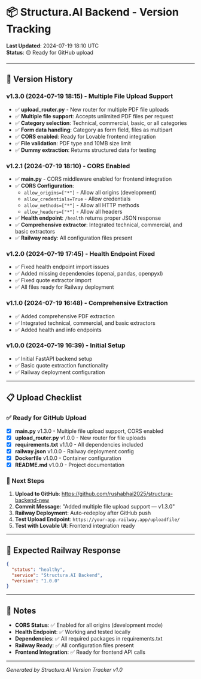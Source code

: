 # 📦 Structura.AI Backend - Version Tracking

**Last Updated**: 2024-07-19 18:10 UTC  
**Status**: 🟡 Ready for GitHub upload

---

## 🔄 Version History

### v1.3.0 (2024-07-19 18:15) - Multiple File Upload Support
- ✅ **upload_router.py** - New router for multiple PDF file uploads
- ✅ **Multiple file support**: Accepts unlimited PDF files per request
- ✅ **Category selection**: Technical, commercial, basic, or all categories
- ✅ **Form data handling**: Category as form field, files as multipart
- ✅ **CORS enabled**: Ready for Lovable frontend integration
- ✅ **File validation**: PDF type and 10MB size limit
- ✅ **Dummy extraction**: Returns structured data for testing

### v1.2.1 (2024-07-19 18:10) - CORS Enabled
- ✅ **main.py** - CORS middleware enabled for frontend integration
- ✅ **CORS Configuration**: 
  - `allow_origins=["*"]` - Allow all origins (development)
  - `allow_credentials=True` - Allow credentials
  - `allow_methods=["*"]` - Allow all HTTP methods
  - `allow_headers=["*"]` - Allow all headers
- ✅ **Health endpoint**: `/health` returns proper JSON response
- ✅ **Comprehensive extractor**: Integrated technical, commercial, and basic extractors
- ✅ **Railway ready**: All configuration files present

### v1.2.0 (2024-07-19 17:45) - Health Endpoint Fixed
- ✅ Fixed health endpoint import issues
- ✅ Added missing dependencies (openai, pandas, openpyxl)
- ✅ Fixed quote extractor import
- ✅ All files ready for Railway deployment

### v1.1.0 (2024-07-19 16:48) - Comprehensive Extraction
- ✅ Added comprehensive PDF extraction
- ✅ Integrated technical, commercial, and basic extractors
- ✅ Added health and info endpoints

### v1.0.0 (2024-07-19 16:39) - Initial Setup
- ✅ Initial FastAPI backend setup
- ✅ Basic quote extraction functionality
- ✅ Railway deployment configuration

---

## 📋 Upload Checklist

### ✅ Ready for GitHub Upload
- [x] **main.py** v1.3.0 - Multiple file upload support, CORS enabled
- [x] **upload_router.py** v1.0.0 - New router for file uploads
- [x] **requirements.txt** v1.1.0 - All dependencies included
- [x] **railway.json** v1.0.0 - Railway deployment config
- [x] **Dockerfile** v1.0.0 - Container configuration
- [x] **README.md** v1.0.0 - Project documentation

### 🔄 Next Steps
1. **Upload to GitHub**: https://github.com/rushabhai2025/structura-backend-new
2. **Commit Message**: "Added multiple file upload support — v1.3.0"
3. **Railway Deployment**: Auto-redeploy after GitHub push
4. **Test Upload Endpoint**: `https://your-app.railway.app/uploadfile/`
5. **Test with Lovable UI**: Frontend integration ready

---

## 🚀 Expected Railway Response

```json
{
  "status": "healthy",
  "service": "Structura.AI Backend",
  "version": "1.0.0"
}
```

---

## 📝 Notes

- **CORS Status**: ✅ Enabled for all origins (development mode)
- **Health Endpoint**: ✅ Working and tested locally
- **Dependencies**: ✅ All required packages in requirements.txt
- **Railway Ready**: ✅ All configuration files present
- **Frontend Integration**: ✅ Ready for frontend API calls

---

*Generated by Structura.AI Version Tracker v1.0* 